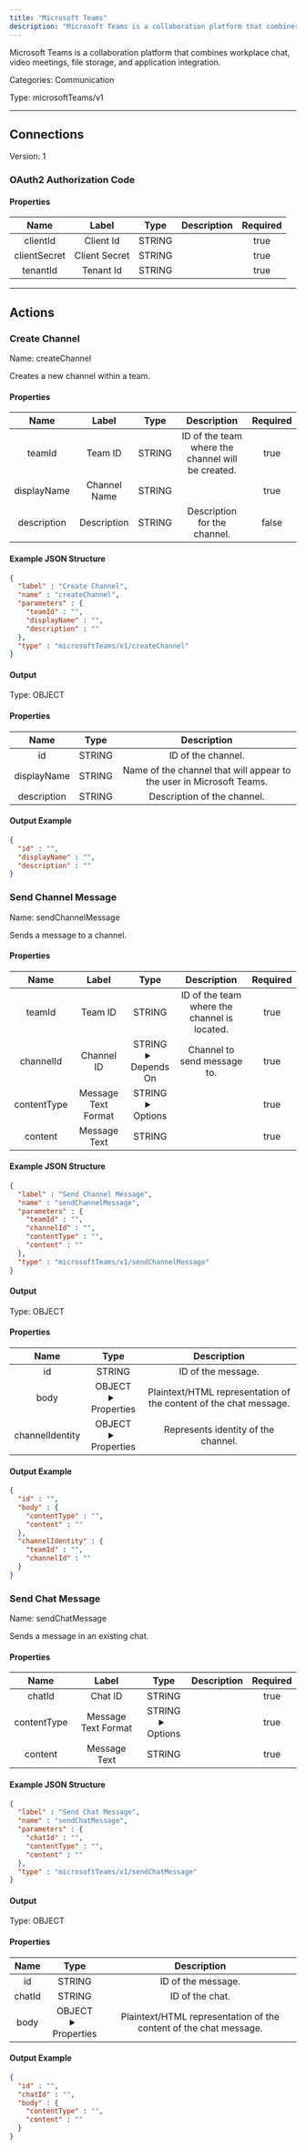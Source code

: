 ```yaml
---
title: "Microsoft Teams"
description: "Microsoft Teams is a collaboration platform that combines workplace chat, video meetings, file storage, and application integration."
---
```


Microsoft Teams is a collaboration platform that combines workplace chat, video meetings, file storage, and application integration.


Categories: Communication


Type: microsoftTeams/v1

<hr />



## Connections

Version: 1


### OAuth2 Authorization Code

#### Properties

|      Name       |      Label     |     Type     |     Description     | Required |
|:---------------:|:--------------:|:------------:|:-------------------:|:--------:|
| clientId | Client Id | STRING |  | true |
| clientSecret | Client Secret | STRING |  | true |
| tenantId | Tenant Id | STRING |  | true |





<hr />



## Actions


### Create Channel
Name: createChannel

Creates a new channel within a team.

#### Properties

|      Name       |      Label     |     Type     |     Description     | Required |
|:---------------:|:--------------:|:------------:|:-------------------:|:--------:|
| teamId | Team ID | STRING | ID of the team where the channel will be created. | true |
| displayName | Channel Name | STRING |  | true |
| description | Description | STRING | Description for the channel. | false |

#### Example JSON Structure
```json
{
  "label" : "Create Channel",
  "name" : "createChannel",
  "parameters" : {
    "teamId" : "",
    "displayName" : "",
    "description" : ""
  },
  "type" : "microsoftTeams/v1/createChannel"
}
```

#### Output



Type: OBJECT


#### Properties

|     Name     |     Type     |     Description     |
|:------------:|:------------:|:-------------------:|
| id | STRING | ID of the channel. |
| displayName | STRING | Name of the channel that will appear to the user in Microsoft Teams. |
| description | STRING | Description of the channel. |




#### Output Example
```json
{
  "id" : "",
  "displayName" : "",
  "description" : ""
}
```


### Send Channel Message
Name: sendChannelMessage

Sends a message to a channel.

#### Properties

|      Name       |      Label     |     Type     |     Description     | Required |
|:---------------:|:--------------:|:------------:|:-------------------:|:--------:|
| teamId | Team ID | STRING | ID of the team where the channel is located. | true |
| channelId | Channel ID | STRING <details> <summary> Depends On </summary> teamId </details> | Channel to send message to. | true |
| contentType | Message Text Format | STRING <details> <summary> Options </summary> text, html </details> |  | true |
| content | Message Text | STRING |  | true |

#### Example JSON Structure
```json
{
  "label" : "Send Channel Message",
  "name" : "sendChannelMessage",
  "parameters" : {
    "teamId" : "",
    "channelId" : "",
    "contentType" : "",
    "content" : ""
  },
  "type" : "microsoftTeams/v1/sendChannelMessage"
}
```

#### Output



Type: OBJECT


#### Properties

|     Name     |     Type     |     Description     |
|:------------:|:------------:|:-------------------:|
| id | STRING | ID of the message. |
| body | OBJECT <details> <summary> Properties </summary> {STRING\(contentType), STRING\(content)} </details> | Plaintext/HTML representation of the content of the chat message. |
| channelIdentity | OBJECT <details> <summary> Properties </summary> {STRING\(teamId), STRING\(channelId)} </details> | Represents identity of the channel. |




#### Output Example
```json
{
  "id" : "",
  "body" : {
    "contentType" : "",
    "content" : ""
  },
  "channelIdentity" : {
    "teamId" : "",
    "channelId" : ""
  }
}
```


### Send Chat Message
Name: sendChatMessage

Sends a message in an existing chat.

#### Properties

|      Name       |      Label     |     Type     |     Description     | Required |
|:---------------:|:--------------:|:------------:|:-------------------:|:--------:|
| chatId | Chat ID | STRING |  | true |
| contentType | Message Text Format | STRING <details> <summary> Options </summary> text, html </details> |  | true |
| content | Message Text | STRING |  | true |

#### Example JSON Structure
```json
{
  "label" : "Send Chat Message",
  "name" : "sendChatMessage",
  "parameters" : {
    "chatId" : "",
    "contentType" : "",
    "content" : ""
  },
  "type" : "microsoftTeams/v1/sendChatMessage"
}
```

#### Output



Type: OBJECT


#### Properties

|     Name     |     Type     |     Description     |
|:------------:|:------------:|:-------------------:|
| id | STRING | ID of the message. |
| chatId | STRING | ID of the chat. |
| body | OBJECT <details> <summary> Properties </summary> {STRING\(contentType), STRING\(content)} </details> | Plaintext/HTML representation of the content of the chat message. |




#### Output Example
```json
{
  "id" : "",
  "chatId" : "",
  "body" : {
    "contentType" : "",
    "content" : ""
  }
}
```




